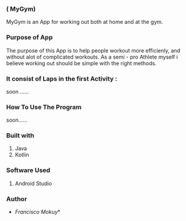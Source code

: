 
###  ( MyGym)
MyGym is an App for working out both at home and at the gym.

### Purpose of App
The purpose of this App is to help people workout more efficienly, and without alot of complicated workouts. As a semi - pro Athlete myself i believe working out should be simple with the right methods.

 ### It consist of Laps in the first Activity :
 
  soon ......
 
 

  
  ### How To Use The Program
soon......
  


### Built with
1. Java
2. Kotlin

### Software Used
1. Android Studio

### Author
* *Francisco Mokuy**
